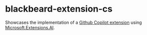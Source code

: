 # blackbeard-extension-cs

Showcases the implementation of a [Github Copilot extension](https://docs.github.com/en/copilot/building-copilot-extensions/quickstart-for-github-copilot-extensions-using-agents) using [Microsoft.Extensions.AI](https://devblogs.microsoft.com/dotnet/introducing-microsoft-extensions-ai-preview/).
